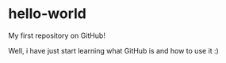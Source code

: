 # hello-world
My first repository on GitHub!

Well, i have just start learning what GitHub is and how to use it :)
